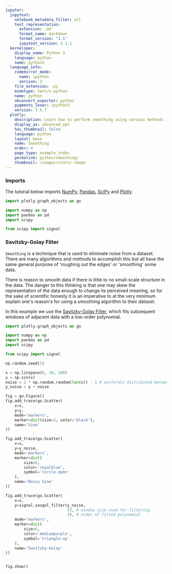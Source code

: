 ```yaml
---
jupyter:
  jupytext:
    notebook_metadata_filter: all
    text_representation:
      extension: .md
      format_name: markdown
      format_version: "1.1"
      jupytext_version: 1.1.1
  kernelspec:
    display_name: Python 3
    language: python
    name: python3
  language_info:
    codemirror_mode:
      name: ipython
      version: 3
    file_extension: .py
    mimetype: text/x-python
    name: python
    nbconvert_exporter: python
    pygments_lexer: ipython3
    version: 3.6.7
  plotly:
    description: Learn how to perform smoothing using various methods in Python.
    display_as: advanced_opt
    has_thumbnail: false
    language: python
    layout: base
    name: Smoothing
    order: 4
    page_type: example_index
    permalink: python/smoothing/
    thumbnail: /images/static-image
---
```


### Imports

The tutorial below imports [NumPy](http://www.numpy.org/), [Pandas](https://pandas.pydata.org/docs/user_guide/10min.html), [SciPy](https://www.scipy.org/) and [Plotly](getting-started.md).

```python
import plotly.graph_objects as go

import numpy as np
import pandas as pd
import scipy

from scipy import signal
```

### Savitzky-Golay Filter

`Smoothing` is a technique that is used to eliminate noise from a dataset. There are many algorithms and methods to accomplish this but all have the same general purpose of 'roughing out the edges' or 'smoothing' some data.

There is reason to smooth data if there is little to no small-scale structure in the data. The danger to this thinking is that one may skew the representation of the data enough to change its perceived meaning, so for the sake of scientific honesty it is an imperative to at the very minimum explain one's reason's for using a smoothing algorithm to their dataset.

In this example we use the [Savitzky-Golay Filter](https://en.wikipedia.org/wiki/Savitzky%E2%80%93Golay_filter), which fits subsequent windows of adjacent data with a low-order polynomial.

```python
import plotly.graph_objects as go

import numpy as np
import pandas as pd
import scipy

from scipy import signal

np.random.seed(1)

x = np.linspace(0, 10, 100)
y = np.sin(x)
noise = 2 * np.random.random(len(x)) - 1 # uniformly distributed between -1 and 1
y_noise = y + noise

fig = go.Figure()
fig.add_trace(go.Scatter(
    x=x,
    y=y,
    mode='markers',
    marker=dict(size=2, color='black'),
    name='Sine'
))

fig.add_trace(go.Scatter(
    x=x,
    y=y_noise,
    mode='markers',
    marker=dict(
        size=6,
        color='royalblue',
        symbol='circle-open'
    ),
    name='Noisy Sine'
))

fig.add_trace(go.Scatter(
    x=x,
    y=signal.savgol_filter(y_noise,
                           53, # window size used for filtering
                           3), # order of fitted polynomial
    mode='markers',
    marker=dict(
        size=6,
        color='mediumpurple',
        symbol='triangle-up'
    ),
    name='Savitzky-Golay'
))


fig.show()
```
<div>                        <script type="text/javascript">window.PlotlyConfig = {MathJaxConfig: 'local'};</script>
        <script charset="utf-8" src="https://cdn.plot.ly/plotly-3.1.0.min.js" integrity="sha256-Ei4740bWZhaUTQuD6q9yQlgVCMPBz6CZWhevDYPv93A=" crossorigin="anonymous"></script>                <div id="plotly-div-1" class="plotly-graph-div" style="height:100%; width:100%;"></div>            <script type="text/javascript">                window.PLOTLYENV=window.PLOTLYENV || {};                                if (document.getElementById("plotly-div-1")) {                    Plotly.newPlot(                        "plotly-div-1",                        [{"marker":{"color":"black","size":2},"mode":"markers","name":"Sine","x":{"dtype":"f8","bdata":"AAAAAAAAAAAxb2dIzNu5PzFvZ0jM28k\u002fZZNNNtlk0z8xb2dIzNvZP3+lQK1fKeA\u002fZZNNNtlk4z9LgVq\u002fUqDmPzFvZ0jM2+k\u002fF1100UUX7T9\u002fpUCtXynwP3Icx3Ecx\u002fE\u002fZZNNNtlk8z9YCtT6lQL1P0uBWr9SoPY\u002fPvjggw8++D8xb2dIzNv5PyTm7QyJefs\u002fF1100UUX\u002fT8K1PqVArX+P3+lQK1fKQBA+OCDDz74AEByHMdxHMcBQOtXCtT6lQJAZZNNNtlkA0DezpCYtzMEQFgK1PqVAgVA0UUXXXTRBUBLgVq\u002fUqAGQMS8nSExbwdAPvjggw8+CEC3MyTm7QwJQDFvZ0jM2wlAq6qqqqqqCkAk5u0MiXkLQJ4hMW9nSAxAF1100UUXDUCRmLczJOYNQArU+pUCtQ5AhA8++OCDD0B\u002fpUCtXykQQDtDYt7OkBBA+OCDDz74EEC1fqVArV8RQHIcx3EcxxFALrrooosuEkDrVwrU+pUSQKj1KwVq\u002fRJAZZNNNtlkE0AiMW9nSMwTQN7OkJi3MxRAm2yyySabFEBYCtT6lQIVQBWo9SsFahVA0UUXXXTRFUCO4ziO4zgWQEuBWr9SoBZACB988MEHF0DEvJ0hMW8XQIFav1Kg1hdAPvjggw8+GED7lQK1fqUYQLczJObtDBlAdNFFF110GUAxb2dIzNsZQO4MiXk7QxpAq6qqqqqqGkBnSMzbGRIbQCTm7QyJeRtA4YMPPvjgG0CeITFvZ0gcQFq\u002fUqDWrxxAF1100UUXHUDU+pUCtX4dQJGYtzMk5h1ATTbZZJNNHkAK1PqVArUeQMdxHMdxHB9AhA8++OCDH0BArV8pUOsfQH+lQK1fKSBAXXTRRRddIEA7Q2LezpAgQBoS83aGxCBA+OCDDz74IEDXrxSo9SshQLV+pUCtXyFAk0022WSTIUByHMdxHMchQFDrVwrU+iFALrrooosuIkANiXk7Q2IiQOtXCtT6lSJAyiabbLLJIkCo9SsFav0iQIbEvJ0hMSNAZZNNNtlkI0BDYt7OkJgjQCIxb2dIzCNAAAAAAAAAJEA="},"y":{"dtype":"f8","bdata":"AAAAAAAAAABWWTD1i9C5P1FTX5rcrsk\u002fgsOxNjYZ0z9VYwJ3JinZPxcA895s994\u002fjoZ7TnE64j\u002fqrfXjmcnkP2osuWGCIuc\u002fIswnjgo\u002f6T+RI+TArxnrP1BTS0Sbrew\u002f3oUw9q727T8Xi+UGkPHuP\u002fkGhbqvm+8\u002fOPqkFVLz7z8TWwZkkvfvP5PacY1lqO8\u002fkSusMpoG7z8wOzaS1hPuPz2qWDqU0uw\u002fjl22kxlG6z8pMUFVcXLpP4gS3\u002fdfXOc\u002f1MdGRVcJ5T\u002fm1IwiaH\u002fiP8q16nZlit8\u002f8e22b6rD2T9j8JxQsrnTPwFWfWl\u002f+Mo\u002f+7miP25uvD8ew57TVQ2FP7c2U+b2Mbe\u002fNJcb8IdkyL+cMtDaNXjSv4gGHUH0jdi\u002fBc5I1Z1j3r8dASM\u002f\u002fPThv5J0Xo5MieS\u002fe8X9lQTo5r9AD0Xy9Arpv5gfWUKK7Oq\u002fhEBctduH7L9UjGrat9jtv9nTBZKv2+6\u002fGw5iBB+O778QwS6FNO7vv7NU4lL1+u+\u002fvLAjJUC0778fSaaDzRrvv6PqleQtMO6\u002fehV7l8X27L+nYD+HxnHrv2M\u002fnOMnpem\u002fD922x5uV57\u002fCVOv4gkjlv1aewt3ew+K\u002fZCe00UEO4L8DKjT9e13av93iNNGlWdS\u002fwwS4cmdBzL8fFrKmiwu\u002fv2He8+4MDZW\u002fu4zZNsGStD+7ZD9aihnHP7T36Je11tE\u002fW\u002fDDABjy1z9jyIBZ\u002fM7dP8e6gdUKr+E\u002fqWzMAXFI5D\u002f\u002f7Lop6KzmP7yvSOox1ug\u002fAl+5UKq+6j+T7POSVmHsP14AZw7yue0\u002fUWGMa\u002fnE7j\u002f0lfnIs3\u002fvP+x2ENY56O8\u002fb1zFynr97z+a4IMvP7\u002fvP+dX8G0pLu8\u002f1DgMKbRL7j8mnQ9hLhrtP1CyCm21nOs\u002fN08I2izX6T+2POhENM7nPxy7bUkbh+U\u002fzqj\u002fpdMH4z+wXUa44VbgP6UpR\u002faW9to\u002fVbjOZAz51D8WLl\u002fQi4nNP2bQXAjp08A\u002f\u002f1m7LN2Snz\u002fo7+kO\u002ffKxv37G6czszcW\u002fU4dizLk00b97w03tlVXXvzzw4HCMOd2\u002fU0\u002fz9Z5o4b8="},"type":"scatter"},{"marker":{"color":"royalblue","size":6,"symbol":"circle-open"},"mode":"markers","name":"Noisy Sine","x":{"dtype":"f8","bdata":"AAAAAAAAAAAxb2dIzNu5PzFvZ0jM28k\u002fZZNNNtlk0z8xb2dIzNvZP3+lQK1fKeA\u002fZZNNNtlk4z9LgVq\u002fUqDmPzFvZ0jM2+k\u002fF1100UUX7T9\u002fpUCtXynwP3Icx3Ecx\u002fE\u002fZZNNNtlk8z9YCtT6lQL1P0uBWr9SoPY\u002fPvjggw8++D8xb2dIzNv5PyTm7QyJefs\u002fF1100UUX\u002fT8K1PqVArX+P3+lQK1fKQBA+OCDDz74AEByHMdxHMcBQOtXCtT6lQJAZZNNNtlkA0DezpCYtzMEQFgK1PqVAgVA0UUXXXTRBUBLgVq\u002fUqAGQMS8nSExbwdAPvjggw8+CEC3MyTm7QwJQDFvZ0jM2wlAq6qqqqqqCkAk5u0MiXkLQJ4hMW9nSAxAF1100UUXDUCRmLczJOYNQArU+pUCtQ5AhA8++OCDD0B\u002fpUCtXykQQDtDYt7OkBBA+OCDDz74EEC1fqVArV8RQHIcx3EcxxFALrrooosuEkDrVwrU+pUSQKj1KwVq\u002fRJAZZNNNtlkE0AiMW9nSMwTQN7OkJi3MxRAm2yyySabFEBYCtT6lQIVQBWo9SsFahVA0UUXXXTRFUCO4ziO4zgWQEuBWr9SoBZACB988MEHF0DEvJ0hMW8XQIFav1Kg1hdAPvjggw8+GED7lQK1fqUYQLczJObtDBlAdNFFF110GUAxb2dIzNsZQO4MiXk7QxpAq6qqqqqqGkBnSMzbGRIbQCTm7QyJeRtA4YMPPvjgG0CeITFvZ0gcQFq\u002fUqDWrxxAF1100UUXHUDU+pUCtX4dQJGYtzMk5h1ATTbZZJNNHkAK1PqVArUeQMdxHMdxHB9AhA8++OCDH0BArV8pUOsfQH+lQK1fKSBAXXTRRRddIEA7Q2LezpAgQBoS83aGxCBA+OCDDz74IEDXrxSo9SshQLV+pUCtXyFAk0022WSTIUByHMdxHMchQFDrVwrU+iFALrrooosuIkANiXk7Q2IiQOtXCtT6lSJAyiabbLLJIkCo9SsFav0iQIbEvJ0hMSNAZZNNNtlkI0BDYt7OkJgjQCIxb2dIzCNAAAAAAAAAJEA="},"y":{"dtype":"f8","bdata":"6A8XwAs+xb\u002fN6xtm3VPhPxDFYSBpkum\u002fWKpIZdHPuL9vlzbl8w3Uv+GatNrSNtW\u002fAIig5uudrb9wo6JCic7VP1IoNcklh+A\u002fygrtvAO76z8buWX7xO3lP8\u002fMPhQfRPQ\u002fyG15s9sY1j\u002fW213AUZL7P1AcuOx5xqU\u002fxWJ6UiFu9T8Rtq6XsazqP1T2cUT8tPE\u002f\u002fgFfZGcF0D+kvuDgEIPVP358CTD9CPg\u002f1zQRfQyf\u002fD8Cf\u002f47KwPbP9gfAr6x1fE\u002fyCsZ5gyQ9j9Wdpc4UuD1Pwo8z\u002fvfktW\u002fNlT1JUue4L+hZnDeTInWv06TvHec8e4\u002fnw9Ns+Em5r8W40cNdeHCv5nwgAbRZ+o\u002f6IGSkwXOv79QgEgn4Fy4P2Rza6eRFei\u002fFGUBo2oRur9oAE9hLKy7P3w8DPvUrvm\u002fNAj\u002fI52Wy7+IsA9MLPrIPzCc6x8wFda\u002fx0jlLIhK9b8wRkfRVKrWv\u002fLJtyg3IPy\u002f\u002foZQtOpx8b9oLKcRGx\u002fHv0gd1CkxmPa\u002fqXwXcquk9r+Ov7kTNWT7vw5U9X1vef6\u002fFlolALuE4b\u002fAY\u002fvvOvP2v\u002fYEnDw4U\u002fS\u002f2wgKg6wf6L\u002fwKzIeHO\u002f4v7CLsjEOC9y\u002fnZUGySBV8792Yw6yPd7Nv2xp9Qkj4LQ\u002fRsA0FNpB8L80k3mKGcPSv45U9OhJkdc\u002fZUCNpvBdt78rcFBrLQfnvyS0onj2btY\u002fvJ6Aiah05j\u002fDdy5G37bfP6Jh3zKkEfc\u002fvxDdKI\u002fS6T\u002fgOgc3Hz\u002f4P+Bl4t1JKao\u002fELnjPo1EvT\u002fCm\u002fyK0Qb4P\u002fixtZp7Lec\u002fkpOIYUa00j9iue5dAG79P9rjoZIFKuY\u002fONPvf2QF+D\u002f9SEO4\u002fxr3P\u002fDwutkf2\u002fs\u002fCGgdf\u002fka8z+VPfKdz5T2Pz7MJSMP8eE\u002fBvnE+Vg71j9O+Xa1M5L4Pwy4euDz7OA\u002faccLD+Jj+D9KfkIMtczqPxa1ulMoReU\u002fP+2ZnvRW3L+ggE3GaBPyP9gQ7k5oBaA\u002fePK6I7MDyD9ez6ad6z7Qv8r7H\u002f0HSOa\u002fVPb6b5s24T82yPYwg87LvyHzIJnfNve\u002fHjh0KaPS078="},"type":"scatter"},{"marker":{"color":"mediumpurple","size":6,"symbol":"triangle-up"},"mode":"markers","name":"Savitzky-Golay","x":{"dtype":"f8","bdata":"AAAAAAAAAAAxb2dIzNu5PzFvZ0jM28k\u002fZZNNNtlk0z8xb2dIzNvZP3+lQK1fKeA\u002fZZNNNtlk4z9LgVq\u002fUqDmPzFvZ0jM2+k\u002fF1100UUX7T9\u002fpUCtXynwP3Icx3Ecx\u002fE\u002fZZNNNtlk8z9YCtT6lQL1P0uBWr9SoPY\u002fPvjggw8++D8xb2dIzNv5PyTm7QyJefs\u002fF1100UUX\u002fT8K1PqVArX+P3+lQK1fKQBA+OCDDz74AEByHMdxHMcBQOtXCtT6lQJAZZNNNtlkA0DezpCYtzMEQFgK1PqVAgVA0UUXXXTRBUBLgVq\u002fUqAGQMS8nSExbwdAPvjggw8+CEC3MyTm7QwJQDFvZ0jM2wlAq6qqqqqqCkAk5u0MiXkLQJ4hMW9nSAxAF1100UUXDUCRmLczJOYNQArU+pUCtQ5AhA8++OCDD0B\u002fpUCtXykQQDtDYt7OkBBA+OCDDz74EEC1fqVArV8RQHIcx3EcxxFALrrooosuEkDrVwrU+pUSQKj1KwVq\u002fRJAZZNNNtlkE0AiMW9nSMwTQN7OkJi3MxRAm2yyySabFEBYCtT6lQIVQBWo9SsFahVA0UUXXXTRFUCO4ziO4zgWQEuBWr9SoBZACB988MEHF0DEvJ0hMW8XQIFav1Kg1hdAPvjggw8+GED7lQK1fqUYQLczJObtDBlAdNFFF110GUAxb2dIzNsZQO4MiXk7QxpAq6qqqqqqGkBnSMzbGRIbQCTm7QyJeRtA4YMPPvjgG0CeITFvZ0gcQFq\u002fUqDWrxxAF1100UUXHUDU+pUCtX4dQJGYtzMk5h1ATTbZZJNNHkAK1PqVArUeQMdxHMdxHB9AhA8++OCDH0BArV8pUOsfQH+lQK1fKSBAXXTRRRddIEA7Q2LezpAgQBoS83aGxCBA+OCDDz74IEDXrxSo9SshQLV+pUCtXyFAk0022WSTIUByHMdxHMchQFDrVwrU+iFALrrooosuIkANiXk7Q2IiQOtXCtT6lSJAyiabbLLJIkCo9SsFav0iQIbEvJ0hMSNAZZNNNtlkI0BDYt7OkJgjQCIxb2dIzCNAAAAAAAAAJEA="},"y":{"dtype":"f8","bdata":"95XRJpQa4r+bfvC1jPbXv57Zwi3Ka8m\u002fANQrdKZfo79YUU8UA7q7P4D3tYtwwc4\u002fxHfAVe7x1j9mxLSWX6ndP9kuVFUkx+E\u002f2d\u002fFGfNT5D83s6dpun7mP\u002fPm8ZUYS+g\u002fFbmc76u86T+hZ6DHEtfqP5kw9W7rnes\u002fAVKTNtQU7D\u002ffCXNvaz\u002fsPzWWjGpPIew\u002fBzXYeB6+6z9dJE7rdhnrPzWi5hL3Nuo\u002fk+yZQD0a6T+DQWDF58bnPwXfMfKUQOY\u002fFQMHGOOK5D\u002fF69eHcKniP5nVnJLbn+A\u002frYht15po3T\u002fWHqVnJ6bZP7QXjXvvgdQ\u002fyTUha49OzD8SYhutNQDBP8wAl3VQyYc\u002faVFBznp\u002fvL8kUFkacajIvxs5WP5niNK\u002f5vZY8FL42L9H+DeMv3\u002fev6UW4\u002fFixOC\u002fDcMpDQjt47+Uqbf+aNLlv8xvAlNDvOi\u002fjVMYreL66r\u002fY7ER12Knsv0TtivrnT+6\u002fKv6\u002fTVIY779oPnZOibrvv7h\u002fe7TcGfC\u002fN3l+Z6cr77+7y0UvxKPuv48tjamGf+6\u002fLGmUoVOL7L9yYm9qkd3qv3ugcONiReq\u002ftYWrSQna6b+KpUjka4\u002fov3ju6o2J9OW\u002fz+5W6fXb478yS2RX9grhv31Fd\u002fGjXNy\u002ftUzASWcG1r\u002fVbfbMrbnQv9ANBsXh1ca\u002fRVzhvWMOsr9wSfHP8zSzP9Lxd0EY978\u002fsqyQ2+sUzz+wwiKPmYjXPx7ta9y\u002fQd8\u002fTEDRX5q+4j\u002f4FKOJBHDlPyxWMKDTWec\u002fQtOE4RCP6j+4NkYboEDtP4LH6+FLCe8\u002fo6sIe9VL8D8pDBA4P\u002fTwPzOdQLRDfPE\u002fn\u002fbOe0Pi8T9NsO8anyTyPxli1x23QfI\u002f5aO6EOw38j+PDc5\u002fngXyP\u002fc2RvcuqfE\u002f+7dXA\u002f4g8T97KDcwbGvwP6ZAMhS0De8\u002fxm5kOlDj7D8aC27rbVTqP1ZFuD\u002fOXec\u002fPk2sTzL84z+SUrMzWyzgPxQKbQgU1tc\u002foFF8Zv\u002fTzD9Qg7Fi7jewP5C511nYEb2\u002fUGVWKdOT079KUpG3THPgv1gmhFujoee\u002fBH8aaCxY778="},"type":"scatter"}],                        {"template":{"data":{"histogram2dcontour":[{"type":"histogram2dcontour","colorbar":{"outlinewidth":0,"ticks":""},"colorscale":[[0.0,"#0d0887"],[0.1111111111111111,"#46039f"],[0.2222222222222222,"#7201a8"],[0.3333333333333333,"#9c179e"],[0.4444444444444444,"#bd3786"],[0.5555555555555556,"#d8576b"],[0.6666666666666666,"#ed7953"],[0.7777777777777778,"#fb9f3a"],[0.8888888888888888,"#fdca26"],[1.0,"#f0f921"]]}],"choropleth":[{"type":"choropleth","colorbar":{"outlinewidth":0,"ticks":""}}],"histogram2d":[{"type":"histogram2d","colorbar":{"outlinewidth":0,"ticks":""},"colorscale":[[0.0,"#0d0887"],[0.1111111111111111,"#46039f"],[0.2222222222222222,"#7201a8"],[0.3333333333333333,"#9c179e"],[0.4444444444444444,"#bd3786"],[0.5555555555555556,"#d8576b"],[0.6666666666666666,"#ed7953"],[0.7777777777777778,"#fb9f3a"],[0.8888888888888888,"#fdca26"],[1.0,"#f0f921"]]}],"heatmap":[{"type":"heatmap","colorbar":{"outlinewidth":0,"ticks":""},"colorscale":[[0.0,"#0d0887"],[0.1111111111111111,"#46039f"],[0.2222222222222222,"#7201a8"],[0.3333333333333333,"#9c179e"],[0.4444444444444444,"#bd3786"],[0.5555555555555556,"#d8576b"],[0.6666666666666666,"#ed7953"],[0.7777777777777778,"#fb9f3a"],[0.8888888888888888,"#fdca26"],[1.0,"#f0f921"]]}],"contourcarpet":[{"type":"contourcarpet","colorbar":{"outlinewidth":0,"ticks":""}}],"contour":[{"type":"contour","colorbar":{"outlinewidth":0,"ticks":""},"colorscale":[[0.0,"#0d0887"],[0.1111111111111111,"#46039f"],[0.2222222222222222,"#7201a8"],[0.3333333333333333,"#9c179e"],[0.4444444444444444,"#bd3786"],[0.5555555555555556,"#d8576b"],[0.6666666666666666,"#ed7953"],[0.7777777777777778,"#fb9f3a"],[0.8888888888888888,"#fdca26"],[1.0,"#f0f921"]]}],"surface":[{"type":"surface","colorbar":{"outlinewidth":0,"ticks":""},"colorscale":[[0.0,"#0d0887"],[0.1111111111111111,"#46039f"],[0.2222222222222222,"#7201a8"],[0.3333333333333333,"#9c179e"],[0.4444444444444444,"#bd3786"],[0.5555555555555556,"#d8576b"],[0.6666666666666666,"#ed7953"],[0.7777777777777778,"#fb9f3a"],[0.8888888888888888,"#fdca26"],[1.0,"#f0f921"]]}],"mesh3d":[{"type":"mesh3d","colorbar":{"outlinewidth":0,"ticks":""}}],"scatter":[{"fillpattern":{"fillmode":"overlay","size":10,"solidity":0.2},"type":"scatter"}],"parcoords":[{"type":"parcoords","line":{"colorbar":{"outlinewidth":0,"ticks":""}}}],"scatterpolargl":[{"type":"scatterpolargl","marker":{"colorbar":{"outlinewidth":0,"ticks":""}}}],"bar":[{"error_x":{"color":"#2a3f5f"},"error_y":{"color":"#2a3f5f"},"marker":{"line":{"color":"#E5ECF6","width":0.5},"pattern":{"fillmode":"overlay","size":10,"solidity":0.2}},"type":"bar"}],"scattergeo":[{"type":"scattergeo","marker":{"colorbar":{"outlinewidth":0,"ticks":""}}}],"scatterpolar":[{"type":"scatterpolar","marker":{"colorbar":{"outlinewidth":0,"ticks":""}}}],"histogram":[{"marker":{"pattern":{"fillmode":"overlay","size":10,"solidity":0.2}},"type":"histogram"}],"scattergl":[{"type":"scattergl","marker":{"colorbar":{"outlinewidth":0,"ticks":""}}}],"scatter3d":[{"type":"scatter3d","line":{"colorbar":{"outlinewidth":0,"ticks":""}},"marker":{"colorbar":{"outlinewidth":0,"ticks":""}}}],"scattermap":[{"type":"scattermap","marker":{"colorbar":{"outlinewidth":0,"ticks":""}}}],"scattermapbox":[{"type":"scattermapbox","marker":{"colorbar":{"outlinewidth":0,"ticks":""}}}],"scatterternary":[{"type":"scatterternary","marker":{"colorbar":{"outlinewidth":0,"ticks":""}}}],"scattercarpet":[{"type":"scattercarpet","marker":{"colorbar":{"outlinewidth":0,"ticks":""}}}],"carpet":[{"aaxis":{"endlinecolor":"#2a3f5f","gridcolor":"white","linecolor":"white","minorgridcolor":"white","startlinecolor":"#2a3f5f"},"baxis":{"endlinecolor":"#2a3f5f","gridcolor":"white","linecolor":"white","minorgridcolor":"white","startlinecolor":"#2a3f5f"},"type":"carpet"}],"table":[{"cells":{"fill":{"color":"#EBF0F8"},"line":{"color":"white"}},"header":{"fill":{"color":"#C8D4E3"},"line":{"color":"white"}},"type":"table"}],"barpolar":[{"marker":{"line":{"color":"#E5ECF6","width":0.5},"pattern":{"fillmode":"overlay","size":10,"solidity":0.2}},"type":"barpolar"}],"pie":[{"automargin":true,"type":"pie"}]},"layout":{"autotypenumbers":"strict","colorway":["#636efa","#EF553B","#00cc96","#ab63fa","#FFA15A","#19d3f3","#FF6692","#B6E880","#FF97FF","#FECB52"],"font":{"color":"#2a3f5f"},"hovermode":"closest","hoverlabel":{"align":"left"},"paper_bgcolor":"white","plot_bgcolor":"#E5ECF6","polar":{"bgcolor":"#E5ECF6","angularaxis":{"gridcolor":"white","linecolor":"white","ticks":""},"radialaxis":{"gridcolor":"white","linecolor":"white","ticks":""}},"ternary":{"bgcolor":"#E5ECF6","aaxis":{"gridcolor":"white","linecolor":"white","ticks":""},"baxis":{"gridcolor":"white","linecolor":"white","ticks":""},"caxis":{"gridcolor":"white","linecolor":"white","ticks":""}},"coloraxis":{"colorbar":{"outlinewidth":0,"ticks":""}},"colorscale":{"sequential":[[0.0,"#0d0887"],[0.1111111111111111,"#46039f"],[0.2222222222222222,"#7201a8"],[0.3333333333333333,"#9c179e"],[0.4444444444444444,"#bd3786"],[0.5555555555555556,"#d8576b"],[0.6666666666666666,"#ed7953"],[0.7777777777777778,"#fb9f3a"],[0.8888888888888888,"#fdca26"],[1.0,"#f0f921"]],"sequentialminus":[[0.0,"#0d0887"],[0.1111111111111111,"#46039f"],[0.2222222222222222,"#7201a8"],[0.3333333333333333,"#9c179e"],[0.4444444444444444,"#bd3786"],[0.5555555555555556,"#d8576b"],[0.6666666666666666,"#ed7953"],[0.7777777777777778,"#fb9f3a"],[0.8888888888888888,"#fdca26"],[1.0,"#f0f921"]],"diverging":[[0,"#8e0152"],[0.1,"#c51b7d"],[0.2,"#de77ae"],[0.3,"#f1b6da"],[0.4,"#fde0ef"],[0.5,"#f7f7f7"],[0.6,"#e6f5d0"],[0.7,"#b8e186"],[0.8,"#7fbc41"],[0.9,"#4d9221"],[1,"#276419"]]},"xaxis":{"gridcolor":"white","linecolor":"white","ticks":"","title":{"standoff":15},"zerolinecolor":"white","automargin":true,"zerolinewidth":2},"yaxis":{"gridcolor":"white","linecolor":"white","ticks":"","title":{"standoff":15},"zerolinecolor":"white","automargin":true,"zerolinewidth":2},"scene":{"xaxis":{"backgroundcolor":"#E5ECF6","gridcolor":"white","linecolor":"white","showbackground":true,"ticks":"","zerolinecolor":"white","gridwidth":2},"yaxis":{"backgroundcolor":"#E5ECF6","gridcolor":"white","linecolor":"white","showbackground":true,"ticks":"","zerolinecolor":"white","gridwidth":2},"zaxis":{"backgroundcolor":"#E5ECF6","gridcolor":"white","linecolor":"white","showbackground":true,"ticks":"","zerolinecolor":"white","gridwidth":2}},"shapedefaults":{"line":{"color":"#2a3f5f"}},"annotationdefaults":{"arrowcolor":"#2a3f5f","arrowhead":0,"arrowwidth":1},"geo":{"bgcolor":"white","landcolor":"#E5ECF6","subunitcolor":"white","showland":true,"showlakes":true,"lakecolor":"white"},"title":{"x":0.05},"mapbox":{"style":"light"}}}},                        {"responsive": true}                    )                };            </script>        </div>

### Triangular Moving Average

Another method for smoothing is a moving average. There are various forms of this, but the idea is to take a window of points in your dataset, compute an average of the points, then shift the window over by one point and repeat. This will generate a bunch of points which will result in the `smoothed` data.

Let us look at the common `Simple Moving Average` first. In the 1D case we have a data set of $N$ points with y-values $y_1, y_2, ..., y_N$. Setting our window size to $n < N$, the new $i^{th}$ y-value after smoothing is computed as:

$$
\begin{align*}
SMA_i = \frac{y_i + ... + y_{i+n}}{n}
\end{align*}
$$

In the `Triangular Moving Average`, two simple moving averages are computed on top of each other, in order to give more weight to closer (adjacent) points. This means that our $SMA_i$ are computed then a Triangular Moving Average $TMA_i$ is computed as:

$$
\begin{align*}
TMA_i = \frac{SMA_i + ... + SMA_{i+n}}{n}
\end{align*}
$$

```python
import plotly.graph_objects as go
import numpy as np

np.random.seed(1)

x = np.linspace(0, 10, 100)
y = np.sin(x)
noise = 2 * np.random.random(len(x)) - 1 # uniformly distributed between -1 and 1
y_noise = y + noise

def smoothTriangle(data, degree):
    triangle=np.concatenate((np.arange(degree + 1), np.arange(degree)[::-1])) # up then down
    smoothed=[]

    for i in range(degree, len(data) - degree * 2):
        point=data[i:i + len(triangle)] * triangle
        smoothed.append(np.sum(point)/np.sum(triangle))
    # Handle boundaries
    smoothed=[smoothed[0]]*int(degree + degree/2) + smoothed
    while len(smoothed) < len(data):
        smoothed.append(smoothed[-1])
    return smoothed

fig = go.Figure()
fig.add_trace(go.Scatter(
    x=x,
    y=y,
    mode='markers',
    marker=dict(
        size=2,
        color='rgb(0, 0, 0)',
    ),
    name='Sine'
))

fig.add_trace(go.Scatter(
    x=x,
    y=y_noise,
    mode='markers',
    marker=dict(
        size=6,
        color='#5E88FC',
        symbol='circle-open'
    ),
    name='Noisy Sine'
))

fig.add_trace(go.Scatter(
    x=x,
    y=smoothTriangle(y_noise, 10),  # setting degree to 10
    mode='markers',
    marker=dict(
        size=6,
        color='#C190F0',
        symbol='triangle-up'
    ),
    name='Moving Triangle - Degree 10'
))

fig.show()
```
<div>                        <script type="text/javascript">window.PlotlyConfig = {MathJaxConfig: 'local'};</script>
        <script charset="utf-8" src="https://cdn.plot.ly/plotly-3.1.0.min.js" integrity="sha256-Ei4740bWZhaUTQuD6q9yQlgVCMPBz6CZWhevDYPv93A=" crossorigin="anonymous"></script>                <div id="plotly-div-2" class="plotly-graph-div" style="height:100%; width:100%;"></div>            <script type="text/javascript">                window.PLOTLYENV=window.PLOTLYENV || {};                                if (document.getElementById("plotly-div-2")) {                    Plotly.newPlot(                        "plotly-div-2",                        [{"marker":{"color":"rgb(0, 0, 0)","size":2},"mode":"markers","name":"Sine","x":{"dtype":"f8","bdata":"AAAAAAAAAAAxb2dIzNu5PzFvZ0jM28k\u002fZZNNNtlk0z8xb2dIzNvZP3+lQK1fKeA\u002fZZNNNtlk4z9LgVq\u002fUqDmPzFvZ0jM2+k\u002fF1100UUX7T9\u002fpUCtXynwP3Icx3Ecx\u002fE\u002fZZNNNtlk8z9YCtT6lQL1P0uBWr9SoPY\u002fPvjggw8++D8xb2dIzNv5PyTm7QyJefs\u002fF1100UUX\u002fT8K1PqVArX+P3+lQK1fKQBA+OCDDz74AEByHMdxHMcBQOtXCtT6lQJAZZNNNtlkA0DezpCYtzMEQFgK1PqVAgVA0UUXXXTRBUBLgVq\u002fUqAGQMS8nSExbwdAPvjggw8+CEC3MyTm7QwJQDFvZ0jM2wlAq6qqqqqqCkAk5u0MiXkLQJ4hMW9nSAxAF1100UUXDUCRmLczJOYNQArU+pUCtQ5AhA8++OCDD0B\u002fpUCtXykQQDtDYt7OkBBA+OCDDz74EEC1fqVArV8RQHIcx3EcxxFALrrooosuEkDrVwrU+pUSQKj1KwVq\u002fRJAZZNNNtlkE0AiMW9nSMwTQN7OkJi3MxRAm2yyySabFEBYCtT6lQIVQBWo9SsFahVA0UUXXXTRFUCO4ziO4zgWQEuBWr9SoBZACB988MEHF0DEvJ0hMW8XQIFav1Kg1hdAPvjggw8+GED7lQK1fqUYQLczJObtDBlAdNFFF110GUAxb2dIzNsZQO4MiXk7QxpAq6qqqqqqGkBnSMzbGRIbQCTm7QyJeRtA4YMPPvjgG0CeITFvZ0gcQFq\u002fUqDWrxxAF1100UUXHUDU+pUCtX4dQJGYtzMk5h1ATTbZZJNNHkAK1PqVArUeQMdxHMdxHB9AhA8++OCDH0BArV8pUOsfQH+lQK1fKSBAXXTRRRddIEA7Q2LezpAgQBoS83aGxCBA+OCDDz74IEDXrxSo9SshQLV+pUCtXyFAk0022WSTIUByHMdxHMchQFDrVwrU+iFALrrooosuIkANiXk7Q2IiQOtXCtT6lSJAyiabbLLJIkCo9SsFav0iQIbEvJ0hMSNAZZNNNtlkI0BDYt7OkJgjQCIxb2dIzCNAAAAAAAAAJEA="},"y":{"dtype":"f8","bdata":"AAAAAAAAAABWWTD1i9C5P1FTX5rcrsk\u002fgsOxNjYZ0z9VYwJ3JinZPxcA895s994\u002fjoZ7TnE64j\u002fqrfXjmcnkP2osuWGCIuc\u002fIswnjgo\u002f6T+RI+TArxnrP1BTS0Sbrew\u002f3oUw9q727T8Xi+UGkPHuP\u002fkGhbqvm+8\u002fOPqkFVLz7z8TWwZkkvfvP5PacY1lqO8\u002fkSusMpoG7z8wOzaS1hPuPz2qWDqU0uw\u002fjl22kxlG6z8pMUFVcXLpP4gS3\u002fdfXOc\u002f1MdGRVcJ5T\u002fm1IwiaH\u002fiP8q16nZlit8\u002f8e22b6rD2T9j8JxQsrnTPwFWfWl\u002f+Mo\u002f+7miP25uvD8ew57TVQ2FP7c2U+b2Mbe\u002fNJcb8IdkyL+cMtDaNXjSv4gGHUH0jdi\u002fBc5I1Z1j3r8dASM\u002f\u002fPThv5J0Xo5MieS\u002fe8X9lQTo5r9AD0Xy9Arpv5gfWUKK7Oq\u002fhEBctduH7L9UjGrat9jtv9nTBZKv2+6\u002fGw5iBB+O778QwS6FNO7vv7NU4lL1+u+\u002fvLAjJUC0778fSaaDzRrvv6PqleQtMO6\u002fehV7l8X27L+nYD+HxnHrv2M\u002fnOMnpem\u002fD922x5uV57\u002fCVOv4gkjlv1aewt3ew+K\u002fZCe00UEO4L8DKjT9e13av93iNNGlWdS\u002fwwS4cmdBzL8fFrKmiwu\u002fv2He8+4MDZW\u002fu4zZNsGStD+7ZD9aihnHP7T36Je11tE\u002fW\u002fDDABjy1z9jyIBZ\u002fM7dP8e6gdUKr+E\u002fqWzMAXFI5D\u002f\u002f7Lop6KzmP7yvSOox1ug\u002fAl+5UKq+6j+T7POSVmHsP14AZw7yue0\u002fUWGMa\u002fnE7j\u002f0lfnIs3\u002fvP+x2ENY56O8\u002fb1zFynr97z+a4IMvP7\u002fvP+dX8G0pLu8\u002f1DgMKbRL7j8mnQ9hLhrtP1CyCm21nOs\u002fN08I2izX6T+2POhENM7nPxy7bUkbh+U\u002fzqj\u002fpdMH4z+wXUa44VbgP6UpR\u002faW9to\u002fVbjOZAz51D8WLl\u002fQi4nNP2bQXAjp08A\u002f\u002f1m7LN2Snz\u002fo7+kO\u002ffKxv37G6czszcW\u002fU4dizLk00b97w03tlVXXvzzw4HCMOd2\u002fU0\u002fz9Z5o4b8="},"type":"scatter"},{"marker":{"color":"#5E88FC","size":6,"symbol":"circle-open"},"mode":"markers","name":"Noisy Sine","x":{"dtype":"f8","bdata":"AAAAAAAAAAAxb2dIzNu5PzFvZ0jM28k\u002fZZNNNtlk0z8xb2dIzNvZP3+lQK1fKeA\u002fZZNNNtlk4z9LgVq\u002fUqDmPzFvZ0jM2+k\u002fF1100UUX7T9\u002fpUCtXynwP3Icx3Ecx\u002fE\u002fZZNNNtlk8z9YCtT6lQL1P0uBWr9SoPY\u002fPvjggw8++D8xb2dIzNv5PyTm7QyJefs\u002fF1100UUX\u002fT8K1PqVArX+P3+lQK1fKQBA+OCDDz74AEByHMdxHMcBQOtXCtT6lQJAZZNNNtlkA0DezpCYtzMEQFgK1PqVAgVA0UUXXXTRBUBLgVq\u002fUqAGQMS8nSExbwdAPvjggw8+CEC3MyTm7QwJQDFvZ0jM2wlAq6qqqqqqCkAk5u0MiXkLQJ4hMW9nSAxAF1100UUXDUCRmLczJOYNQArU+pUCtQ5AhA8++OCDD0B\u002fpUCtXykQQDtDYt7OkBBA+OCDDz74EEC1fqVArV8RQHIcx3EcxxFALrrooosuEkDrVwrU+pUSQKj1KwVq\u002fRJAZZNNNtlkE0AiMW9nSMwTQN7OkJi3MxRAm2yyySabFEBYCtT6lQIVQBWo9SsFahVA0UUXXXTRFUCO4ziO4zgWQEuBWr9SoBZACB988MEHF0DEvJ0hMW8XQIFav1Kg1hdAPvjggw8+GED7lQK1fqUYQLczJObtDBlAdNFFF110GUAxb2dIzNsZQO4MiXk7QxpAq6qqqqqqGkBnSMzbGRIbQCTm7QyJeRtA4YMPPvjgG0CeITFvZ0gcQFq\u002fUqDWrxxAF1100UUXHUDU+pUCtX4dQJGYtzMk5h1ATTbZZJNNHkAK1PqVArUeQMdxHMdxHB9AhA8++OCDH0BArV8pUOsfQH+lQK1fKSBAXXTRRRddIEA7Q2LezpAgQBoS83aGxCBA+OCDDz74IEDXrxSo9SshQLV+pUCtXyFAk0022WSTIUByHMdxHMchQFDrVwrU+iFALrrooosuIkANiXk7Q2IiQOtXCtT6lSJAyiabbLLJIkCo9SsFav0iQIbEvJ0hMSNAZZNNNtlkI0BDYt7OkJgjQCIxb2dIzCNAAAAAAAAAJEA="},"y":{"dtype":"f8","bdata":"6A8XwAs+xb\u002fN6xtm3VPhPxDFYSBpkum\u002fWKpIZdHPuL9vlzbl8w3Uv+GatNrSNtW\u002fAIig5uudrb9wo6JCic7VP1IoNcklh+A\u002fygrtvAO76z8buWX7xO3lP8\u002fMPhQfRPQ\u002fyG15s9sY1j\u002fW213AUZL7P1AcuOx5xqU\u002fxWJ6UiFu9T8Rtq6XsazqP1T2cUT8tPE\u002f\u002fgFfZGcF0D+kvuDgEIPVP358CTD9CPg\u002f1zQRfQyf\u002fD8Cf\u002f47KwPbP9gfAr6x1fE\u002fyCsZ5gyQ9j9Wdpc4UuD1Pwo8z\u002fvfktW\u002fNlT1JUue4L+hZnDeTInWv06TvHec8e4\u002fnw9Ns+Em5r8W40cNdeHCv5nwgAbRZ+o\u002f6IGSkwXOv79QgEgn4Fy4P2Rza6eRFei\u002fFGUBo2oRur9oAE9hLKy7P3w8DPvUrvm\u002fNAj\u002fI52Wy7+IsA9MLPrIPzCc6x8wFda\u002fx0jlLIhK9b8wRkfRVKrWv\u002fLJtyg3IPy\u002f\u002foZQtOpx8b9oLKcRGx\u002fHv0gd1CkxmPa\u002fqXwXcquk9r+Ov7kTNWT7vw5U9X1vef6\u002fFlolALuE4b\u002fAY\u002fvvOvP2v\u002fYEnDw4U\u002fS\u002f2wgKg6wf6L\u002fwKzIeHO\u002f4v7CLsjEOC9y\u002fnZUGySBV8792Yw6yPd7Nv2xp9Qkj4LQ\u002fRsA0FNpB8L80k3mKGcPSv45U9OhJkdc\u002fZUCNpvBdt78rcFBrLQfnvyS0onj2btY\u002fvJ6Aiah05j\u002fDdy5G37bfP6Jh3zKkEfc\u002fvxDdKI\u002fS6T\u002fgOgc3Hz\u002f4P+Bl4t1JKao\u002fELnjPo1EvT\u002fCm\u002fyK0Qb4P\u002fixtZp7Lec\u002fkpOIYUa00j9iue5dAG79P9rjoZIFKuY\u002fONPvf2QF+D\u002f9SEO4\u002fxr3P\u002fDwutkf2\u002fs\u002fCGgdf\u002fka8z+VPfKdz5T2Pz7MJSMP8eE\u002fBvnE+Vg71j9O+Xa1M5L4Pwy4euDz7OA\u002faccLD+Jj+D9KfkIMtczqPxa1ulMoReU\u002fP+2ZnvRW3L+ggE3GaBPyP9gQ7k5oBaA\u002fePK6I7MDyD9ez6ad6z7Qv8r7H\u002f0HSOa\u002fVPb6b5s24T82yPYwg87LvyHzIJnfNve\u002fHjh0KaPS078="},"type":"scatter"},{"marker":{"color":"#C190F0","size":6,"symbol":"triangle-up"},"mode":"markers","name":"Moving Triangle - Degree 10","x":{"dtype":"f8","bdata":"AAAAAAAAAAAxb2dIzNu5PzFvZ0jM28k\u002fZZNNNtlk0z8xb2dIzNvZP3+lQK1fKeA\u002fZZNNNtlk4z9LgVq\u002fUqDmPzFvZ0jM2+k\u002fF1100UUX7T9\u002fpUCtXynwP3Icx3Ecx\u002fE\u002fZZNNNtlk8z9YCtT6lQL1P0uBWr9SoPY\u002fPvjggw8++D8xb2dIzNv5PyTm7QyJefs\u002fF1100UUX\u002fT8K1PqVArX+P3+lQK1fKQBA+OCDDz74AEByHMdxHMcBQOtXCtT6lQJAZZNNNtlkA0DezpCYtzMEQFgK1PqVAgVA0UUXXXTRBUBLgVq\u002fUqAGQMS8nSExbwdAPvjggw8+CEC3MyTm7QwJQDFvZ0jM2wlAq6qqqqqqCkAk5u0MiXkLQJ4hMW9nSAxAF1100UUXDUCRmLczJOYNQArU+pUCtQ5AhA8++OCDD0B\u002fpUCtXykQQDtDYt7OkBBA+OCDDz74EEC1fqVArV8RQHIcx3EcxxFALrrooosuEkDrVwrU+pUSQKj1KwVq\u002fRJAZZNNNtlkE0AiMW9nSMwTQN7OkJi3MxRAm2yyySabFEBYCtT6lQIVQBWo9SsFahVA0UUXXXTRFUCO4ziO4zgWQEuBWr9SoBZACB988MEHF0DEvJ0hMW8XQIFav1Kg1hdAPvjggw8+GED7lQK1fqUYQLczJObtDBlAdNFFF110GUAxb2dIzNsZQO4MiXk7QxpAq6qqqqqqGkBnSMzbGRIbQCTm7QyJeRtA4YMPPvjgG0CeITFvZ0gcQFq\u002fUqDWrxxAF1100UUXHUDU+pUCtX4dQJGYtzMk5h1ATTbZZJNNHkAK1PqVArUeQMdxHMdxHB9AhA8++OCDH0BArV8pUOsfQH+lQK1fKSBAXXTRRRddIEA7Q2LezpAgQBoS83aGxCBA+OCDDz74IEDXrxSo9SshQLV+pUCtXyFAk0022WSTIUByHMdxHMchQFDrVwrU+iFALrrooosuIkANiXk7Q2IiQOtXCtT6lSJAyiabbLLJIkCo9SsFav0iQIbEvJ0hMSNAZZNNNtlkI0BDYt7OkJgjQCIxb2dIzCNAAAAAAAAAJEA="},"y":[0.8672434804370824,0.8672434804370824,0.8672434804370824,0.8672434804370824,0.8672434804370824,0.8672434804370824,0.8672434804370824,0.8672434804370824,0.8672434804370824,0.8672434804370824,0.8672434804370824,0.8672434804370824,0.8672434804370824,0.8672434804370824,0.8672434804370824,0.8672434804370824,0.8314760353365633,0.7711232427792164,0.7140334833333878,0.6506401456868754,0.56042040749423,0.4487228942339316,0.35108469687704885,0.2759807763813149,0.19437092118761448,0.09462710249779997,0.025701502279309077,-0.025836119191421855,-0.10296347752615267,-0.1700008353754322,-0.24241850213330846,-0.29701396839555355,-0.3547501326132626,-0.4339630070078607,-0.49874553683597633,-0.5666671005351696,-0.6644602941066902,-0.7623022020243841,-0.8396222791351549,-0.9238049792368883,-0.979417369968929,-1.0363336198035737,-1.0950371644655805,-1.1364994570363138,-1.1680429816899405,-1.1666871008502013,-1.1354476975737604,-1.0996412568659046,-1.044771704118671,-0.968950038901995,-0.9028259574253683,-0.8129322383701539,-0.7090639864054974,-0.5901962663464231,-0.4663956069779124,-0.35327596526672056,-0.22372714836184457,-0.09327873449395101,0.016604273866236377,0.13062629921217814,0.25874520418751895,0.36719242338784847,0.4756166426460889,0.5689735931900097,0.6461741219807113,0.722491956051,0.7757507781056663,0.8369969515267767,0.9137523149232852,0.9651683747514468,0.9983758538947792,1.0446004356244734,1.066344555023806,1.0944353036090766,1.1152926778195706,1.1219846725419975,1.104582756656634,1.0751074773705311,1.018861767076412,0.9682953093883786,0.9154860234301954,0.8279224629432188,0.7535531221290457,0.6534499696496827,0.5371012408239657,0.5371012408239657,0.5371012408239657,0.5371012408239657,0.5371012408239657,0.5371012408239657,0.5371012408239657,0.5371012408239657,0.5371012408239657,0.5371012408239657,0.5371012408239657,0.5371012408239657,0.5371012408239657,0.5371012408239657,0.5371012408239657,0.5371012408239657],"type":"scatter"}],                        {"template":{"data":{"histogram2dcontour":[{"type":"histogram2dcontour","colorbar":{"outlinewidth":0,"ticks":""},"colorscale":[[0.0,"#0d0887"],[0.1111111111111111,"#46039f"],[0.2222222222222222,"#7201a8"],[0.3333333333333333,"#9c179e"],[0.4444444444444444,"#bd3786"],[0.5555555555555556,"#d8576b"],[0.6666666666666666,"#ed7953"],[0.7777777777777778,"#fb9f3a"],[0.8888888888888888,"#fdca26"],[1.0,"#f0f921"]]}],"choropleth":[{"type":"choropleth","colorbar":{"outlinewidth":0,"ticks":""}}],"histogram2d":[{"type":"histogram2d","colorbar":{"outlinewidth":0,"ticks":""},"colorscale":[[0.0,"#0d0887"],[0.1111111111111111,"#46039f"],[0.2222222222222222,"#7201a8"],[0.3333333333333333,"#9c179e"],[0.4444444444444444,"#bd3786"],[0.5555555555555556,"#d8576b"],[0.6666666666666666,"#ed7953"],[0.7777777777777778,"#fb9f3a"],[0.8888888888888888,"#fdca26"],[1.0,"#f0f921"]]}],"heatmap":[{"type":"heatmap","colorbar":{"outlinewidth":0,"ticks":""},"colorscale":[[0.0,"#0d0887"],[0.1111111111111111,"#46039f"],[0.2222222222222222,"#7201a8"],[0.3333333333333333,"#9c179e"],[0.4444444444444444,"#bd3786"],[0.5555555555555556,"#d8576b"],[0.6666666666666666,"#ed7953"],[0.7777777777777778,"#fb9f3a"],[0.8888888888888888,"#fdca26"],[1.0,"#f0f921"]]}],"contourcarpet":[{"type":"contourcarpet","colorbar":{"outlinewidth":0,"ticks":""}}],"contour":[{"type":"contour","colorbar":{"outlinewidth":0,"ticks":""},"colorscale":[[0.0,"#0d0887"],[0.1111111111111111,"#46039f"],[0.2222222222222222,"#7201a8"],[0.3333333333333333,"#9c179e"],[0.4444444444444444,"#bd3786"],[0.5555555555555556,"#d8576b"],[0.6666666666666666,"#ed7953"],[0.7777777777777778,"#fb9f3a"],[0.8888888888888888,"#fdca26"],[1.0,"#f0f921"]]}],"surface":[{"type":"surface","colorbar":{"outlinewidth":0,"ticks":""},"colorscale":[[0.0,"#0d0887"],[0.1111111111111111,"#46039f"],[0.2222222222222222,"#7201a8"],[0.3333333333333333,"#9c179e"],[0.4444444444444444,"#bd3786"],[0.5555555555555556,"#d8576b"],[0.6666666666666666,"#ed7953"],[0.7777777777777778,"#fb9f3a"],[0.8888888888888888,"#fdca26"],[1.0,"#f0f921"]]}],"mesh3d":[{"type":"mesh3d","colorbar":{"outlinewidth":0,"ticks":""}}],"scatter":[{"fillpattern":{"fillmode":"overlay","size":10,"solidity":0.2},"type":"scatter"}],"parcoords":[{"type":"parcoords","line":{"colorbar":{"outlinewidth":0,"ticks":""}}}],"scatterpolargl":[{"type":"scatterpolargl","marker":{"colorbar":{"outlinewidth":0,"ticks":""}}}],"bar":[{"error_x":{"color":"#2a3f5f"},"error_y":{"color":"#2a3f5f"},"marker":{"line":{"color":"#E5ECF6","width":0.5},"pattern":{"fillmode":"overlay","size":10,"solidity":0.2}},"type":"bar"}],"scattergeo":[{"type":"scattergeo","marker":{"colorbar":{"outlinewidth":0,"ticks":""}}}],"scatterpolar":[{"type":"scatterpolar","marker":{"colorbar":{"outlinewidth":0,"ticks":""}}}],"histogram":[{"marker":{"pattern":{"fillmode":"overlay","size":10,"solidity":0.2}},"type":"histogram"}],"scattergl":[{"type":"scattergl","marker":{"colorbar":{"outlinewidth":0,"ticks":""}}}],"scatter3d":[{"type":"scatter3d","line":{"colorbar":{"outlinewidth":0,"ticks":""}},"marker":{"colorbar":{"outlinewidth":0,"ticks":""}}}],"scattermap":[{"type":"scattermap","marker":{"colorbar":{"outlinewidth":0,"ticks":""}}}],"scattermapbox":[{"type":"scattermapbox","marker":{"colorbar":{"outlinewidth":0,"ticks":""}}}],"scatterternary":[{"type":"scatterternary","marker":{"colorbar":{"outlinewidth":0,"ticks":""}}}],"scattercarpet":[{"type":"scattercarpet","marker":{"colorbar":{"outlinewidth":0,"ticks":""}}}],"carpet":[{"aaxis":{"endlinecolor":"#2a3f5f","gridcolor":"white","linecolor":"white","minorgridcolor":"white","startlinecolor":"#2a3f5f"},"baxis":{"endlinecolor":"#2a3f5f","gridcolor":"white","linecolor":"white","minorgridcolor":"white","startlinecolor":"#2a3f5f"},"type":"carpet"}],"table":[{"cells":{"fill":{"color":"#EBF0F8"},"line":{"color":"white"}},"header":{"fill":{"color":"#C8D4E3"},"line":{"color":"white"}},"type":"table"}],"barpolar":[{"marker":{"line":{"color":"#E5ECF6","width":0.5},"pattern":{"fillmode":"overlay","size":10,"solidity":0.2}},"type":"barpolar"}],"pie":[{"automargin":true,"type":"pie"}]},"layout":{"autotypenumbers":"strict","colorway":["#636efa","#EF553B","#00cc96","#ab63fa","#FFA15A","#19d3f3","#FF6692","#B6E880","#FF97FF","#FECB52"],"font":{"color":"#2a3f5f"},"hovermode":"closest","hoverlabel":{"align":"left"},"paper_bgcolor":"white","plot_bgcolor":"#E5ECF6","polar":{"bgcolor":"#E5ECF6","angularaxis":{"gridcolor":"white","linecolor":"white","ticks":""},"radialaxis":{"gridcolor":"white","linecolor":"white","ticks":""}},"ternary":{"bgcolor":"#E5ECF6","aaxis":{"gridcolor":"white","linecolor":"white","ticks":""},"baxis":{"gridcolor":"white","linecolor":"white","ticks":""},"caxis":{"gridcolor":"white","linecolor":"white","ticks":""}},"coloraxis":{"colorbar":{"outlinewidth":0,"ticks":""}},"colorscale":{"sequential":[[0.0,"#0d0887"],[0.1111111111111111,"#46039f"],[0.2222222222222222,"#7201a8"],[0.3333333333333333,"#9c179e"],[0.4444444444444444,"#bd3786"],[0.5555555555555556,"#d8576b"],[0.6666666666666666,"#ed7953"],[0.7777777777777778,"#fb9f3a"],[0.8888888888888888,"#fdca26"],[1.0,"#f0f921"]],"sequentialminus":[[0.0,"#0d0887"],[0.1111111111111111,"#46039f"],[0.2222222222222222,"#7201a8"],[0.3333333333333333,"#9c179e"],[0.4444444444444444,"#bd3786"],[0.5555555555555556,"#d8576b"],[0.6666666666666666,"#ed7953"],[0.7777777777777778,"#fb9f3a"],[0.8888888888888888,"#fdca26"],[1.0,"#f0f921"]],"diverging":[[0,"#8e0152"],[0.1,"#c51b7d"],[0.2,"#de77ae"],[0.3,"#f1b6da"],[0.4,"#fde0ef"],[0.5,"#f7f7f7"],[0.6,"#e6f5d0"],[0.7,"#b8e186"],[0.8,"#7fbc41"],[0.9,"#4d9221"],[1,"#276419"]]},"xaxis":{"gridcolor":"white","linecolor":"white","ticks":"","title":{"standoff":15},"zerolinecolor":"white","automargin":true,"zerolinewidth":2},"yaxis":{"gridcolor":"white","linecolor":"white","ticks":"","title":{"standoff":15},"zerolinecolor":"white","automargin":true,"zerolinewidth":2},"scene":{"xaxis":{"backgroundcolor":"#E5ECF6","gridcolor":"white","linecolor":"white","showbackground":true,"ticks":"","zerolinecolor":"white","gridwidth":2},"yaxis":{"backgroundcolor":"#E5ECF6","gridcolor":"white","linecolor":"white","showbackground":true,"ticks":"","zerolinecolor":"white","gridwidth":2},"zaxis":{"backgroundcolor":"#E5ECF6","gridcolor":"white","linecolor":"white","showbackground":true,"ticks":"","zerolinecolor":"white","gridwidth":2}},"shapedefaults":{"line":{"color":"#2a3f5f"}},"annotationdefaults":{"arrowcolor":"#2a3f5f","arrowhead":0,"arrowwidth":1},"geo":{"bgcolor":"white","landcolor":"#E5ECF6","subunitcolor":"white","showland":true,"showlakes":true,"lakecolor":"white"},"title":{"x":0.05},"mapbox":{"style":"light"}}}},                        {"responsive": true}                    )                };            </script>        </div>
